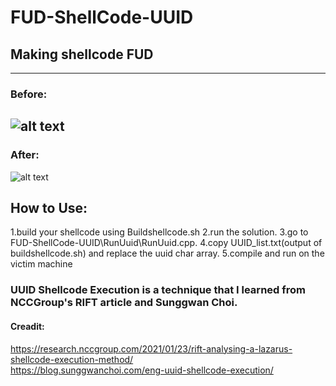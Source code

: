 # FUD-ShellCode-UUID #
## Making shellcode FUD ##
-------------
### Before: ###
![alt text](https://github.com/whydee86/FUD_Malware_Dev/blob/main/MalwareTest/Umv5YbJDEvSG.png?raw=true)
-------------
### After: ###
![alt text](https://github.com/whydee86/FUD_Malware_Dev/blob/main/RunUuid/FUD.png?raw=true)

## How to Use: ##
1.build your shellcode using Buildshellcode.sh
2.run the solution.
3.go to FUD-ShellCode-UUID\RunUuid\RunUuid.cpp.
4.copy UUID_list.txt(output of buildshellcode.sh) and replace the uuid char array.
5.compile and run on the victim machine

### UUID Shellcode Execution is a technique that I learned from NCCGroup's RIFT article and Sunggwan Choi.  ###
#### Creadit:  ####
https://research.nccgroup.com/2021/01/23/rift-analysing-a-lazarus-shellcode-execution-method/  
https://blog.sunggwanchoi.com/eng-uuid-shellcode-execution/  
